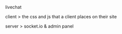 livechat


client > the css and js that a client places on their site


server > socket.io & admin panel
